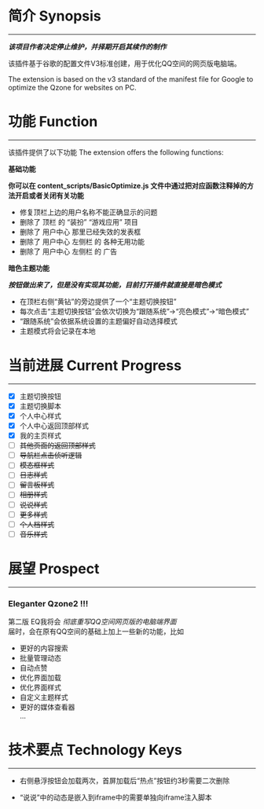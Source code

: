 # 简介 Synopsis

---
***该项目作者决定停止维护，并择期开启其续作的制作***

该插件基于谷歌的配置文件V3标准创建，用于优化QQ空间的网页版电脑端。

The extension is based on the v3 standard of the manifest file for Google to optimize the Qzone for websites on PC.

# 功能 Function

---
该插件提供了以下功能 The extension offers the following functions:
 
**基础功能**

**你可以在 content_scripts/BasicOptimize.js 文件中通过把对应函数注释掉的方法开启或者关闭有关功能**

- 修复顶栏上边的用户名称不能正确显示的问题
- 删除了 顶栏 的 “装扮” “游戏应用” 项目
- 删除了 用户中心 那里已经失效的发表框
- 删除了 用户中心 左侧栏 的 各种无用功能
- 删除了 用户中心 左侧栏 的 广告


**暗色主题功能**

***按钮做出来了，但是没有实现其功能，目前打开插件就直接是暗色模式***
- 在顶栏右侧“黄钻”的旁边提供了一个“主题切换按钮”
- 每次点击“主题切换按钮”会依次切换为“跟随系统”→“亮色模式”→“暗色模式”
- “跟随系统”会依据系统设置的主题偏好自动选择模式
- 主题模式将会记录在本地

# 当前进展 Current Progress

---
- [x] 主题切换按钮
- [x] 主题切换脚本
- [x] 个人中心样式
- [x] 个人中心返回顶部样式
- [x] 我的主页样式
- [ ] ~~其他页面的返回顶部样式~~
- [ ] ~~导航栏点击侦听逻辑~~
- [ ] ~~模态框样式~~
- [ ] ~~日志样式~~
- [ ] ~~留言板样式~~
- [ ] ~~相册样式~~
- [ ] ~~说说样式~~
- [ ] ~~更多样式~~
- [ ] ~~个人档样式~~
- [ ] ~~音乐样式~~

# 展望 Prospect

---
### Eleganter Qzone2 !!!

第二版 EQ我将会 *彻底重写QQ空间网页版的电脑端界面*  
届时，会在原有QQ空间的基础上加上一些新的功能，比如
- 更好的内容搜索
- 批量管理动态
- 自动点赞
- 优化界面加载
- 优化界面样式
- 自定义主题样式
- 更好的媒体查看器  
...


# 技术要点  Technology Keys

---
- 右侧悬浮按钮会加载两次，首屏加载后“热点”按钮约3秒需要二次删除


- “说说”中的动态是嵌入到iframe中的需要单独向iframe注入脚本